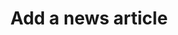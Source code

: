 ---
layout: tools--new-post
title: "Add a news article"
excerpt: "This tool helps you generate news articles for the website."
permalink: /tools/new/news/
redirect_from:
- /new-news
---